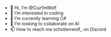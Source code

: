 - 👋 Hi, I’m @Cuz1mWolf
- 👀 I’m interested in coding
- 🌱 I’m currently learning C#
- 💞️ I’m looking to collaborate on AI
- 📫 How to reach me schxttenwolf_ on Discord

<!---
Schxttenwolf/Schxttenwolf is a ✨ special ✨ repository because its `README.md` (this file) appears on your GitHub profile.
You can click the Preview link to take a look at your changes.
--->
